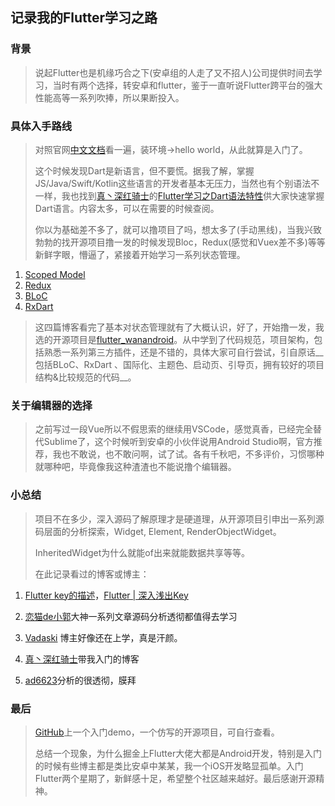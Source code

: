 ## 记录我的Flutter学习之路
### 背景
> 说起Flutter也是机缘巧合之下(安卓组的人走了又不招人)公司提供时间去学习，当时有两个选择，转安卓和flutter，鉴于一直听说Flutter跨平台的强大性能高等一系列吹捧，所以果断投入。

### 具体入手路线
> 对照官网[中文文档](https://flutterchina.club)看一遍，装环境->hello world，从此就算是入门了。
> 
> 这个时候发现Dart是新语言，但不要慌。据我了解，掌握JS/Java/Swift/Kotlin这些语言的开发者基本无压力，当然也有个别语法不一样，我也找到[真丶深红骑士](https://juejin.im/user/597247ad5188255aed1fbba6)的[Flutter学习之Dart语法特性](https://juejin.im/post/5c44727df265da611c274087)供大家快速掌握Dart语言。内容太多，可以在需要的时候查阅。
> 
> 你以为基础差不多了，就可以撸项目了吗，想太多了(手动黑线)，当我兴致勃勃的找开源项目撸一发的时候发现Bloc，Redux(感觉和Vuex差不多)等等新鲜字眼，懵逼了，紧接着开始学习一系列状态管理。

1. [Scoped Model](https://juejin.im/post/5b97fa0d5188255c5546dcf8)
2. [Redux](https://juejin.im/post/5ba26c086fb9a05ce57697da)
3. [BLoC](https://juejin.im/post/5bb6f344f265da0aa664d68a)
4. [RxDart](https://juejin.im/post/5bcea438e51d4536c65d2232)

> 这四篇博客看完了基本对状态管理就有了大概认识，好了，开始撸一发，我选的开源项目是[flutter_wanandroid](https://github.com/Sky24n/flutter_wanandroid)。从中学到了代码规范，项目架构，包括熟悉一系列第三方插件，还是不错的，具体大家可自行尝试，引自原话__包括BLoC、RxDart 、国际化、主题色、启动页、引导页，拥有较好的项目结构&比较规范的代码__。


### 关于编辑器的选择
> 之前写过一段Vue所以不假思索的继续用VSCode，感觉真香，已经完全替代Sublime了，这个时候听到安卓的小伙伴说用Android Studio啊，官方推荐，我也不敢说，也不敢问啊，试了试。各有千秋吧，不多评价，习惯哪种就哪种吧，毕竟像我这种渣渣也不能说撸个编辑器。

### 小总结
> 项目不在多少，深入源码了解原理才是硬道理，从开源项目引申出一系列源码层面的分析探索，Widget, Element, RenderObjectWidget。
> 
> InheritedWidget为什么就能of出来就能数据共享等等。
> 
> 在此记录看过的博客或博主：

1. [Flutter key的描述](https://segmentfault.com/a/1190000011276853)，[Flutter | 深入浅出Key](https://juejin.im/post/5ca2152f6fb9a05e1a7a9a26)

2. [恋猫de小郭](https://juejin.im/user/582aca2ba22b9d006b59ae68/posts)大神一系列文章源码分析透彻都值得去学习
3. [Vadaski](https://juejin.im/user/5b5d45f4e51d453526175c06) 博主好像还在上学，真是汗颜。
4. [真丶深红骑士](https://juejin.im/user/597247ad5188255aed1fbba6/posts)带我入门的博客
5. [ad6623](https://juejin.im/user/569dca187db2a200521046a7/posts)分析的很透彻，膜拜

### 最后
> [GitHub](https://github.com/Davisjy/My_Flutter_Study/tree/master)上一个入门demo，一个仿写的开源项目，可自行查看。
> 
> 总结一个现象，为什么掘金上Flutter大佬大都是Android开发，特别是入门的时候有些博主都是类比安卓中某某，我一个iOS开发略显孤单。入门Flutter两个星期了，新鲜感十足，希望整个社区越来越好。最后感谢开源精神。
